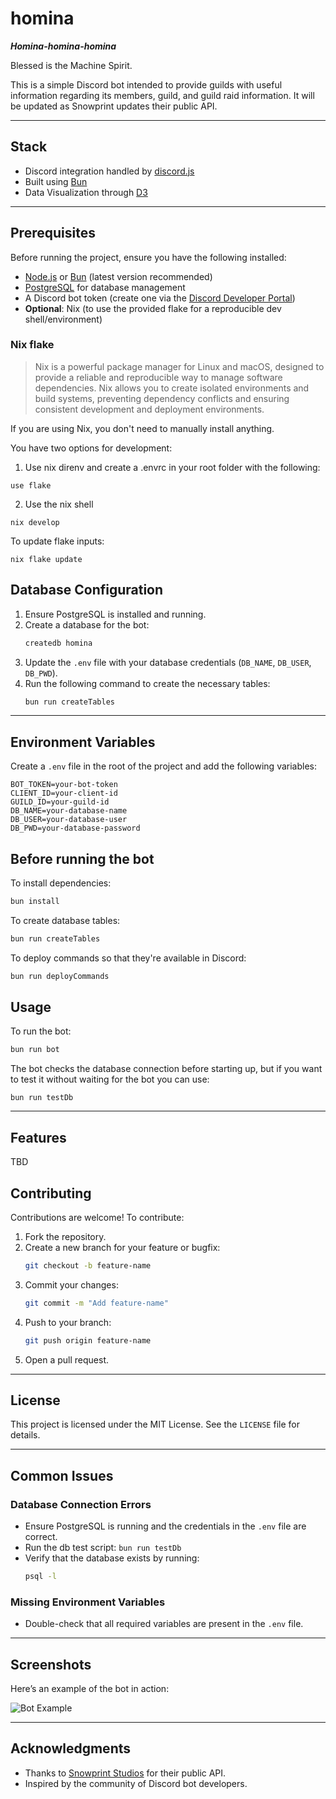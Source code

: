 # homina

**_Homina-homina-homina_**

Blessed is the Machine Spirit.

This is a simple Discord bot intended to provide guilds with useful information regarding its members, guild, and guild raid information. It will be updated as Snowprint updates their public API.

---

## Stack

-   Discord integration handled by [discord.js](https://discord.js.org/docs/packages/discord.js/14.18.0)
-   Built using [Bun](https://bun.sh/)
-   Data Visualization through [D3](https://d3js.org/)

---

## Prerequisites

Before running the project, ensure you have the following installed:

-   [Node.js](https://nodejs.org/) or [Bun](https://bun.sh/) (latest version recommended)
-   [PostgreSQL](https://www.postgresql.org/) for database management
-   A Discord bot token (create one via the [Discord Developer Portal](https://discord.com/developers/applications))
-   **Optional**: Nix (to use the provided flake for a reproducible dev shell/environment)

### Nix flake

> Nix is a powerful package manager for Linux and macOS, designed to provide a reliable and reproducible way to manage software dependencies. Nix allows you to create isolated environments and build systems, preventing dependency conflicts and ensuring consistent development and deployment environments.

If you are using Nix, you don't need to manually install anything.

You have two options for development:

1. Use nix direnv and create a .envrc in your root folder with the following:

```shell
use flake
```

2. Use the nix shell

```shell
nix develop
```

To update flake inputs:

```shell
nix flake update
```

## Database Configuration

1. Ensure PostgreSQL is installed and running.
2. Create a database for the bot:
    ```bash
    createdb homina
    ```
3. Update the `.env` file with your database credentials (`DB_NAME`, `DB_USER`, `DB_PWD`).
4. Run the following command to create the necessary tables:
    ```bash
    bun run createTables
    ```

---

## Environment Variables

Create a `.env` file in the root of the project and add the following variables:

```plaintext
BOT_TOKEN=your-bot-token
CLIENT_ID=your-client-id
GUILD_ID=your-guild-id
DB_NAME=your-database-name
DB_USER=your-database-user
DB_PWD=your-database-password
```

## Before running the bot

To install dependencies:

```bash
bun install
```

To create database tables:

```bash
bun run createTables
```

To deploy commands so that they're available in Discord:

```bash
bun run deployCommands
```

## Usage

To run the bot:

```bash
bun run bot
```

The bot checks the database connection before starting up, but if you want to test it without waiting for the bot you can use:

```
bun run testDb
```

---

## Features

TBD

## Contributing

Contributions are welcome! To contribute:

1. Fork the repository.
2. Create a new branch for your feature or bugfix:
    ```bash
    git checkout -b feature-name
    ```
3. Commit your changes:
    ```bash
    git commit -m "Add feature-name"
    ```
4. Push to your branch:
    ```bash
    git push origin feature-name
    ```
5. Open a pull request.

---

## License

This project is licensed under the MIT License. See the `LICENSE` file for details.

---

## Common Issues

### Database Connection Errors

-   Ensure PostgreSQL is running and the credentials in the `.env` file are correct.
-   Run the db test script: `bun run testDb`
-   Verify that the database exists by running:
    ```bash
    psql -l
    ```

### Missing Environment Variables

-   Double-check that all required variables are present in the `.env` file.

---

## Screenshots

Here’s an example of the bot in action:

![Bot Example](https://via.placeholder.com/800x400?text=Screenshot+Placeholder)

---

## Acknowledgments

-   Thanks to [Snowprint Studios](https://snowprintstudios.com/) for their public API.
-   Inspired by the community of Discord bot developers.
